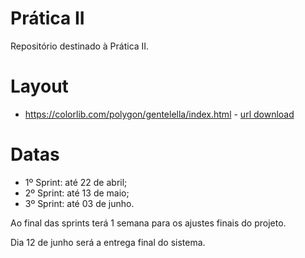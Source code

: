 # Prática II
Repositório destinado à Prática II.

# Layout
- <https://colorlib.com/polygon/gentelella/index.html> - [url download](http://www.999webtemplates.com/HAvNV)

# Datas
- 1º Sprint: até 22 de abril;
- 2º Sprint: até 13 de maio;
- 3º Sprint: até 03 de junho.

Ao final das sprints terá 1 semana para os ajustes finais do projeto.

Dia 12 de junho será a entrega final do sistema.
